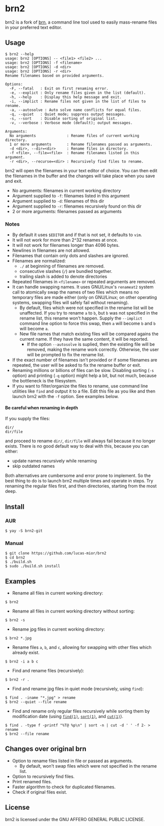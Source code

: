 # brn2
brn2 is a fork of [brn](https://github.com/nimaipatel/brn), a command line tool
used to easily mass-rename files in your preferred text editor.
 
## Usage
```
$ brn2 --help
usage: brn2 [OPTIONS] -- <file1> <file2> ...
usage: brn2 [OPTIONS] -f <filename>
usage: brn2 [OPTIONS] -d <dir>
usage: brn2 [OPTIONS] -r <dir>
Rename filenames based on provided arguments.

Options:
  -F, --fatal   : Exit on first renaming error.
  -e, --explict : Only rename files given in the list (default).
  -h, --help    : Display this help message and exit.
  -i, --implict : Rename files not given in the list of files to rename.
  -a, --autosolve : Auto solve name conflicts for equal files.
  -q, --quiet   : Quiet mode; suppress output messages.
  -s, --sort    : Disable sorting of original list.
  -v, --verbose : Verbose mode (default); output messages.

Arguments:
  No arguments              : Rename files of current working directory.
  1 or more arguments       : Rename filenames passed as arguments.
  -d <dir>, --dir=<dir>     : Rename files in directory.
  -f <file>, --file=<file>  : Rename filenames listed in this argument.
  -r <dir>, --recurse=<dir> : Recursively find files to rename.
```

brn2 will open the filenames in your text editor of choice.
You can then edit the filenames in the buffer and the changes
will take place when you save and exit.
- No arguments: filenames in current working directory
- Argument supplied to `-f`: filenames listed in this argument
- Argument supplied to `-d`: filenames of this dir
- Argument supplied to `-r`: filenames recursively found on this dir
- 2 or more arguments: filenames passed as arguments

### Notes
- By default it uses `$EDITOR` and if that is not set, it defaults to `vim`.
- It will not work for more than 2^32 renames at once.
- It will not work for filenames longer than 4096 bytes.
- Newlines in filenames are not allowed.
- Filenames that contain only dots and slashes are ignored.
- Filenames are normalized:
    * `./` at beginning of filenames are removed.
    * consecutive slashes (`/`) are bundled together.
    * trailing slash is added to denote directories
- Repeated filenames in `<filename>` or repeated arguments are removed.
- It can handle swapping names. It uses GNU/Linux's `renameat2` system call to
  atomically swap the names of two files which means no temporary files are made
  either (only on GNU/Linux; on other operating systems, swapping files will
  safely fail without renaming).
  * By default, files which were not specified in the rename list will be
    unaffected. If you try to rename `a` to `b`, but `b` was not specified in
    the rename list, this rename won't happen. Supply the `--implict` command
    line option to force this swap, then `a` will become `b` and `b` will become
    `a`.
  * New file names that match existing files will be compared agains the
    current name. If they have the same content, it will be reported.
    + If the option `--autosolve` is suplied, then the existing file will be
      removed, making the rename work correctly. Otherwise, the user will be
      prompted to fix the rename list.
- If the exact number of filenames isn't provided or if some filenames are
  repeated, the user will be asked to fix the rename buffer or exit.
- Renaming millions or billions of files can be slow. Disabling sorting
  (`-s` option) and printing (`-q` option) might help a bit, but not much,
  because the bottleneck is the filesystem.
- If you want to filter/organize the files to rename, use command line utilities
  like `find` and output it to a file. Edit this file as you like and then
  launch brn2 with the `-f` option. See examples below.

#### Be careful when renaming in depth
If you supply the files:
```
dir/
dir/file
```
and proceed to rename `dir/`, `dir/file` will always fail because it no longer
exists.
There is no good default way to deal with this, because you can either:
- update names recursively while renaming
- skip outdated names

Both alternatives are cumbersome and error prone to implement.  So the best
thing to do is to launch brn2 multiple times and operate in steps. Try renaming
the regular files first, and then directories, starting from the most deep.
 
## Install
 
### AUR
```
$ yay -S brn2-git
```

### Manual
```
$ git clone https://github.com/lucas-mior/brn2
$ cd brn2
$ ./build.sh
$ sudo ./build.sh install
```

## Examples
- Rename all files in current working directory:
```
$ brn2
```
- Rename all files in current working directory without sorting:
```
$ brn2 -s
```
- Rename jpg files in current working directory:
```
$ brn2 *.jpg
```
- Rename files `a`, `b`, and `c`,
  allowing for swapping with other files which already exist.
```
$ brn2 -i a b c
```
- Find and rename files (recursively):
```
$ brn2 -r .
```
- Find and rename jpg files in quiet mode (recursively, using `find`):
```
$ find . -iname "*.jpg" > rename
$ brn2 --quiet --file rename
```
- Find and rename only regular files recursively while sorting them by
  modification date (using
  [`find(1)`](https://man7.org/linux/man-pages/man1/find.1.html),
  [`sort(1)`](https://man7.org/linux/man-pages/man1/sort.1.html), and
  [`cut(1)`](https://man7.org/linux/man-pages/man1/cut.1.html)).
```
$ find . -type f -printf "%T@ %p\n" | sort -n | cut -d ' ' -f 2- > rename
$ brn2 --file rename
```
 
## Changes over original brn
- Option to rename files listed in file or passed as arguments.
  * By default, won't swap files which were not specified in the rename list.
- Option to recursively find files.
- Print renamed files.
- Faster algorithm to check for duplicated filenames.
- Check if original files exist.
 
## License
brn2 is licensed under the GNU AFFERO GENERAL PUBLIC LICENSE.
